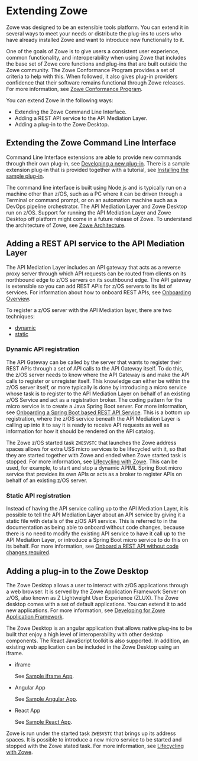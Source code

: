 # Extending Zowe

Zowe was designed to be an extensible tools platform. You can extend it in several ways to meet your needs or distribute the plug-ins to users who have already installed Zowe and want to introduce new functionality to it. 

One of the goals of Zowe is to give users a consistent user experience, common functionality, and interoperability when using Zowe that includes the base set of Zowe core functions and plug-ins that are built outside the Zowe community. The Zowe Conformance Program provides a set of criteria to help with this. When followed, it also gives plug-in providers confidence that their software remains functional through Zowe releases. For more information, see [Zowe Conformance Program](zowe-conformance-program.md).

You can extend Zowe in the following ways:

- Extending the Zowe Command Line Interface.
- Adding a REST API service to the API Mediation Layer. 
- Adding a plug-in to the Zowe Desktop.

## Extending the Zowe Command Line Interface

Command Line Interface extensions are able to provide new commands through their own plug-in, see [Developing a new plug-in](extend-cli/cli-developing-a-plugin.md).  There is a sample extension plug-in that is provided together with a tutorial, see [Installing the sample plug-in](extend-cli/cli-installing-sample-plugin.md).  

The command line interface is built using Node.js and is typically run on a machine other than z/OS, such as a PC where it can be driven through a Terminal or command prompt, or on an automation machine such as a DevOps pipeline orchestrator. The API Mediation Layer and Zowe Desktop run on z/OS.  Support for running the API Mediation Layer and Zowe Desktop off platform might come in a future release of Zowe. To understand the architecture of Zowe, see [Zowe Architecture](../getting-started/zowe-architecture.md). 

## Adding a REST API service to the API Mediation Layer

The API Mediation Layer includes an API gateway that acts as a reverse proxy server through which API requests can be routed from clients on its northbound edge to z/OS servers on its southbound edge. The API gateway is extensible so you can add REST APIs for z/OS servers to its list of services. For information about how to onboard REST APIs, see [Onboarding Overview](extend-apiml/onboard-overview.md).  

To register a z/OS server with the API Mediation layer, there are two techniques:
- [dynamic](#dynamic-api-registration)
- [static](#static-api-registration)

### Dynamic API registration

The API Gateway can be called by the server that wants to register their REST APIs through a set of API calls to the API Gateway itself.  To do this, the z/OS server needs to know where the API Gateway is and make the API calls to register or unregister itself.  This knowledge can either be within the z/OS server itself, or more typically is done by introducing a micro service whose task is to register to the API Mediation Layer on behalf of an existing z/OS Service and act as a registration broker.  The coding pattern for the micro service is to create a Java Spring Boot server. For more information, see [Onboarding a Spring Boot based REST API Service](extend-apiml/onboard-spring-boot-enabler.md).  This is a bottom up registration, where the z/OS service beneath the API Mediation Layer is calling up into it to say it is ready to receive API requests as well as information for how it should be rendered on the API catalog.  

The Zowe z/OS started task `ZWESVSTC` that launches the Zowe address spaces allows for extra USS micro services to be lifecycled with it, so that they are started together with Zowe and ended when Zowe started task is stopped. For more information, see [Lifecycling with Zowe](lifecycling-with-zwesvstc.md).  This can be used, for example, to start and stop a dynamic APIML Spring Boot micro service that provides its own APIs or acts as a broker to register APIs on behalf of an existing z/OS server.   

### Static API registration

Instead of having the API service calling up to the API Mediation Layer, it is possible to tell the API Mediation Layer about an API service by giving it a static file with details of the z/OS API service.  This is referred to in the documentation as being able to onboard without code changes, because there is no need to modify the existing API service to have it call up to the API Mediation Layer, or introduce a Spring Boot micro service to do this on its behalf. For more information, see [Onboard a REST API without code changes required](extend-apiml/onboard-static-definition.md).

## Adding a plug-in to the Zowe Desktop

The Zowe Desktop allows a user to interact with z/OS applications through a web browser.  It is served by the Zowe Application Framework Server on z/OS, also known as Z Lightweight User Experience (ZLUX).  The Zowe desktop comes with a set of default applications. You can extend it to add new applications. For more information, see [Developing for Zowe Application Framework](extend-desktop/mvd-extendingzlux.md).  

The Zowe Desktop is an angular application that allows native plug-ins to be built that enjoy a high level of interoperability with other desktop components.  The React JavaScript toolkit is also supported.  In addition, an existing web application can be included in the Zowe Desktop using an iframe.  

- iframe
   
   See [Sample iframe App](extend-desktop/mvd-extendingzlux.md#sample-iframe-app).
- Angular App
   
   See [Sample Angular App](extend-desktop/mvd-extendingzlux.md#sample-angular-app).
- React App

   See [Sample React App](extend-desktop/mvd-extendingzlux.md#sample-react-app).

Zowe is run under the started task `ZWESVSTC` that brings up its address spaces.  It is possible to introduce a new micro service to be started and stopped with the Zowe stated task. For more information, see [Lifecycling with Zowe](lifecycling-with-zwesvstc.md).

